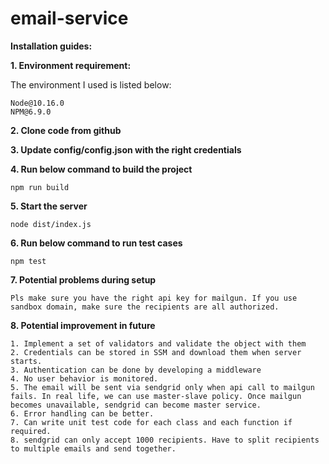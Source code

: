 # email-service

**Installation guides:**

**1. Environment requirement:**

The environment I used is listed below:

    Node@10.16.0
    NPM@6.9.0
    
**2. Clone code from github**

**3. Update config/config.json with the right credentials**

**4. Run below command to build the project**

    npm run build
  
**5. Start the server**

    node dist/index.js
    
**6. Run below command to run test cases**

    npm test
    
**7. Potential problems during setup**

    Pls make sure you have the right api key for mailgun. If you use sandbox domain, make sure the recipients are all authorized.

**8. Potential improvement in future**

    1. Implement a set of validators and validate the object with them
    2. Credentials can be stored in SSM and download them when server starts.
    3. Authentication can be done by developing a middleware
    4. No user behavior is monitored.
    5. The email will be sent via sendgrid only when api call to mailgun fails. In real life, we can use master-slave policy. Once mailgun becomes unavailable, sendgrid can become master service.
    6. Error handling can be better.
    7. Can write unit test code for each class and each function if required.
    8. sendgrid can only accept 1000 recipients. Have to split recipients to multiple emails and send together.
    

